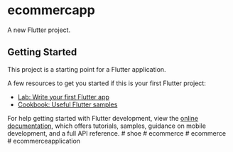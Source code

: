 # ecommercapp

A new Flutter project.

## Getting Started

This project is a starting point for a Flutter application.

A few resources to get you started if this is your first Flutter project:

- [Lab: Write your first Flutter app](https://docs.flutter.dev/get-started/codelab)
- [Cookbook: Useful Flutter samples](https://docs.flutter.dev/cookbook)

For help getting started with Flutter development, view the
[online documentation](https://docs.flutter.dev/), which offers tutorials,
samples, guidance on mobile development, and a full API reference.
#   s h o e  
 #   e c o m m e r c e  
 #   e c o m m e r c e  
 #   e c o m m e r c e a p p l i c a t i o n  
 